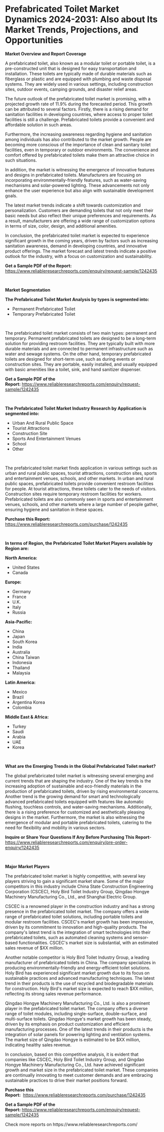 <p><h1>Prefabricated Toilet Market Dynamics 2024-2031: Also about Its Market Trends, Projections, and Opportunities</h1></p><p><strong>Market Overview and Report Coverage</strong></p>
<p><p>A prefabricated toilet, also known as a modular toilet or portable toilet, is a pre-constructed unit that is designed for easy transportation and installation. These toilets are typically made of durable materials such as fiberglass or plastic and are equipped with plumbing and waste disposal systems. They are widely used in various settings, including construction sites, outdoor events, camping grounds, and disaster relief areas.</p><p>The future outlook of the prefabricated toilet market is promising, with a projected growth rate of 11.9% during the forecasted period. This growth can be attributed to several factors. Firstly, there is a rising demand for sanitation facilities in developing countries, where access to proper toilet facilities is still a challenge. Prefabricated toilets provide a convenient and affordable solution in such areas.</p><p>Furthermore, the increasing awareness regarding hygiene and sanitation among individuals has also contributed to the market growth. People are becoming more conscious of the importance of clean and sanitary toilet facilities, even in temporary or outdoor environments. The convenience and comfort offered by prefabricated toilets make them an attractive choice in such situations.</p><p>In addition, the market is witnessing the emergence of innovative features and designs in prefabricated toilets. Manufacturers are focusing on incorporating environmentally-friendly features, such as water-saving mechanisms and solar-powered lighting. These advancements not only enhance the user experience but also align with sustainable development goals.</p><p>The latest market trends indicate a shift towards customization and personalization. Customers are demanding toilets that not only meet their basic needs but also reflect their unique preferences and requirements. As a result, manufacturers are offering a wide range of customization options in terms of size, color, design, and additional amenities.</p><p>In conclusion, the prefabricated toilet market is expected to experience significant growth in the coming years, driven by factors such as increasing sanitation awareness, demand in developing countries, and innovative product offerings. The market forecast and latest trends indicate a positive outlook for the industry, with a focus on customization and sustainability.</p></p>
<p><strong>Get a Sample PDF of the Report:</strong> <a href="https://www.reliableresearchreports.com/enquiry/request-sample/1242435">https://www.reliableresearchreports.com/enquiry/request-sample/1242435</a></p>
<p>&nbsp;</p>
<p><strong>Market Segmentation</strong></p>
<p><strong>The Prefabricated Toilet Market Analysis by types is segmented into:</strong></p>
<p><ul><li>Permanent Prefabricated Toilet</li><li>Temporary Prefabricated Toilet</li></ul></p>
<p>&nbsp;</p>
<p><p>The prefabricated toilet market consists of two main types: permanent and temporary. Permanent prefabricated toilets are designed to be a long-term solution for providing restroom facilities. They are typically built with more durable materials and are connected to permanent infrastructure such as water and sewage systems. On the other hand, temporary prefabricated toilets are designed for short-term use, such as during events or construction sites. They are portable, easily installed, and usually equipped with basic amenities like a toilet, sink, and hand sanitizer dispenser.</p></p>
<p><strong>Get a Sample PDF of the Report:</strong>&nbsp;<a href="https://www.reliableresearchreports.com/enquiry/request-sample/1242435">https://www.reliableresearchreports.com/enquiry/request-sample/1242435</a></p>
<p>&nbsp;</p>
<p><strong>The Prefabricated Toilet Market Industry Research by Application is segmented into:</strong></p>
<p><ul><li>Urban And Rural Public Space</li><li>Tourist Attractions</li><li>Construction Site</li><li>Sports And Entertainment Venues</li><li>School</li><li>Other</li></ul></p>
<p>&nbsp;</p>
<p><p>The prefabricated toilet market finds application in various settings such as urban and rural public spaces, tourist attractions, construction sites, sports and entertainment venues, schools, and other markets. In urban and rural public spaces, prefabricated toilets provide convenient restroom facilities for people. At tourist attractions, these toilets cater to the needs of visitors. Construction sites require temporary restroom facilities for workers. Prefabricated toilets are also commonly seen in sports and entertainment venues, schools, and other markets where a large number of people gather, ensuring hygiene and sanitation in these spaces.</p></p>
<p><strong>Purchase this Report:</strong>&nbsp; <a href="https://www.reliableresearchreports.com/purchase/1242435">https://www.reliableresearchreports.com/purchase/1242435</a></p>
<p>&nbsp;</p>
<p><strong>In terms of Region, the Prefabricated Toilet Market Players available by Region are:</strong></p>
<p>
    <p> <strong> North America: </strong>
        <ul>
            <li>United States</li>
            <li>Canada</li>
        </ul>
        </p> 
    <p> <strong> Europe: </strong>
        <ul>
            <li>Germany</li>
            <li>France</li>
            <li>U.K.</li>
            <li>Italy</li>
            <li>Russia</li>
        </ul>
        </p> 
    <p> <strong> Asia-Pacific: </strong>
        <ul>
            <li>China</li>
            <li>Japan</li>
            <li>South Korea</li>
            <li>India</li>
            <li>Australia</li>
            <li>China Taiwan</li>
            <li>Indonesia</li>
            <li>Thailand</li>
            <li>Malaysia</li>
        </ul>
        </p> 
    <p> <strong> Latin America: </strong>
        <ul>
            <li>Mexico</li>
            <li>Brazil</li>
            <li>Argentina Korea</li>
            <li>Colombia</li>
        </ul>
        </p> 
    <p> <strong> Middle East & Africa: </strong>
        <ul>
            <li>Turkey</li>
            <li>Saudi</li>
            <li>Arabia</li>
            <li>UAE</li>
            <li>Korea</li>
        </ul>
    </p>
    </p>
<p>&nbsp;</p>
<p><strong>What are the Emerging Trends in the Global Prefabricated Toilet market?</strong></p>
<p><p>The global prefabricated toilet market is witnessing several emerging and current trends that are shaping the industry. One of the key trends is the increasing adoption of sustainable and eco-friendly materials in the production of prefabricated toilets, driven by rising environmental concerns. Another trend is the growing demand for smart and technologically advanced prefabricated toilets equipped with features like automatic flushing, touchless controls, and water-saving mechanisms. Additionally, there is a rising preference for customized and aesthetically pleasing designs in the market. Furthermore, the market is also witnessing the emergence of modular and portable prefabricated toilets, catering to the need for flexibility and mobility in various sectors.</p></p>
<p><strong>Inquire or Share Your Questions If Any Before Purchasing This Report</strong>- <a href="https://www.reliableresearchreports.com/enquiry/pre-order-enquiry/1242435">https://www.reliableresearchreports.com/enquiry/pre-order-enquiry/1242435</a></p>
<p>&nbsp;</p>
<p><strong>Major Market Players</strong></p>
<p><p>The prefabricated toilet market is highly competitive, with several key players striving to gain a significant market share. Some of the major competitors in this industry include China State Construction Engineering Corporation (CSCEC), Holy Bird Toilet Industry Group, Qingdao Hongye Machinery Manufacturing Co., Ltd., and Shanghai Electric Group.</p><p>CSCEC is a renowned player in the construction industry and has a strong presence in the prefabricated toilet market. The company offers a wide range of prefabricated toilet solutions, including portable toilets and modular restroom facilities. CSCEC's market growth has been impressive, driven by its commitment to innovation and high-quality products. The company's latest trend is the integration of smart technologies into their prefabricated toilets, such as automated cleaning systems and sensor-based functionalities. CSCEC's market size is substantial, with an estimated sales revenue of $XX million.</p><p>Another notable competitor is Holy Bird Toilet Industry Group, a leading manufacturer of prefabricated toilets in China. The company specializes in producing environmentally-friendly and energy-efficient toilet solutions. Holy Bird has experienced significant market growth due to its focus on sustainable practices and advanced manufacturing techniques. The latest trend in their products is the use of recycled and biodegradable materials for construction. Holy Bird's market size is expected to reach $XX million, reflecting its strong sales revenue performance.</p><p>Qingdao Hongye Machinery Manufacturing Co., Ltd. is also a prominent player in the prefabricated toilet market. The company offers a diverse range of toilet modules, including single-surface, double-surface, and multi-surface toilets. Qingdao Hongye's market growth has been steady, driven by its emphasis on product customization and efficient manufacturing processes. One of the latest trends in their products is the integration of solar panels for powering lighting and ventilation systems. The market size of Qingdao Hongye is estimated to be $XX million, indicating healthy sales revenue.</p><p>In conclusion, based on this competitive analysis, it is evident that companies like CSCEC, Holy Bird Toilet Industry Group, and Qingdao Hongye Machinery Manufacturing Co., Ltd. have achieved significant growth and market size in the prefabricated toilet market. These companies are continually innovating to meet customer demands and are embracing sustainable practices to drive their market positions forward.</p></p>
<p><strong>Purchase this Report:</strong>&nbsp;&nbsp;<a href="https://www.reliableresearchreports.com/purchase/1242435">https://www.reliableresearchreports.com/purchase/1242435</a></p>
<p></p>
<p><strong>Get a Sample PDF of the Report:</strong>&nbsp;<a href="https://www.reliableresearchreports.com/enquiry/request-sample/1242435">https://www.reliableresearchreports.com/enquiry/request-sample/1242435</a></p>
<p>Check more reports on https://www.reliableresearchreports.com/</p>
